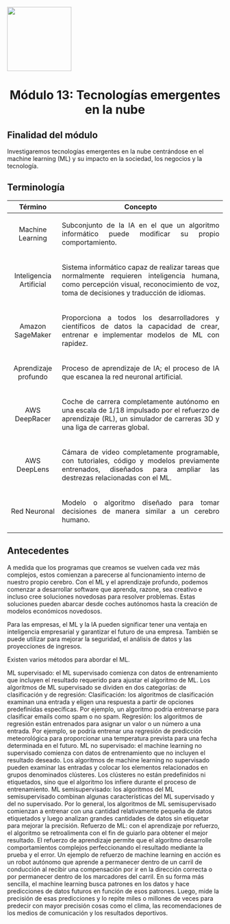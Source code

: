 <p align="left">
  <img src="https://semanadelcannabis.cayetano.edu.pe/assets/img/logo-upch.png" width="150">
  <h1 align="center">Módulo 13: Tecnologías emergentes en la nube</h1>
</p>

## Finalidad del módulo
Investigaremos tecnologías emergentes en la nube centrándose en el machine learning (ML) y su impacto en la sociedad, los negocios y la tecnología.

## Terminología
| Término  | Concepto  |
| :------------: | :------------: |
| Machine Learning  | <p align="justify">Subconjunto de la IA en el que un algoritmo informático puede modificar su propio comportamiento.</p>  |
| Inteligencia Artificial  |  <p align="justify">Sistema informático capaz de realizar tareas que normalmente requieren inteligencia humana, como percepción visual, reconocimiento de voz, toma de decisiones y traducción de idiomas.</p> |
| Amazon SageMaker  |  <p align="justify">Proporciona a todos los desarrolladores y científicos de datos la capacidad de crear, entrenar e implementar modelos de ML con rapidez.</p> |
| Aprendizaje profundo  | <p align="justify">Proceso de aprendizaje de IA; el proceso de IA que escanea la red neuronal artificial.</p>  |
| AWS DeepRacer  |  <p align="justify">Coche de carrera completamente autónomo en una escala de 1/18 impulsado por el refuerzo de aprendizaje (RL), un simulador de carreras 3D y una liga de carreras global.</p> |
| AWS DeepLens  | <p align="justify">Cámara de video completamente programable, con tutoriales, código y modelos previamente entrenados, diseñados para ampliar las destrezas relacionadas con el ML.</p>  |
| Red Neuronal  | <p align="justify">Modelo o algoritmo diseñado para tomar decisiones de manera similar a un cerebro humano.</p>  |

## Antecedentes
A medida que los programas que creamos se vuelven cada vez más complejos, estos comienzan a parecerse al funcionamiento interno de nuestro propio cerebro. Con el ML y el aprendizaje profundo, podemos comenzar a desarrollar software que aprenda, razone, sea creativo e incluso cree soluciones novedosas para resolver problemas. Estas soluciones pueden abarcar desde coches autónomos hasta la creación de modelos económicos novedosos.

Para las empresas, el ML y la IA pueden significar tener una ventaja en inteligencia empresarial y garantizar el futuro de una empresa. También se puede utilizar para mejorar la seguridad, el análisis de datos y las proyecciones de ingresos.

Existen varios métodos para abordar el ML.

ML supervisado: el ML supervisado comienza con datos de entrenamiento que incluyen el resultado requerido para ajustar el algoritmo de ML. Los algoritmos de ML supervisado se dividen en dos categorías: de clasificación y de regresión:
Clasificación: los algoritmos de clasificación examinan una entrada y eligen una respuesta a partir de opciones predefinidas específicas. Por ejemplo, un algoritmo podría entrenarse para clasificar emails como spam o no spam.
Regresión: los algoritmos de regresión están entrenados para asignar un valor o un número a una entrada. Por ejemplo, se podría entrenar una regresión de predicción meteorológica para proporcionar una temperatura prevista para una fecha determinada en el futuro.
ML no supervisado: el machine learning no supervisado comienza con datos de entrenamiento que no incluyen el resultado deseado. Los algoritmos de machine learning no supervisado pueden examinar las entradas y colocar los elementos relacionados en grupos denominados clústeres. Los clústeres no están predefinidos ni etiquetados, sino que el algoritmo los infiere durante el proceso de entrenamiento.
ML semisupervisado: los algoritmos del ML semisupervisado combinan algunas características del ML supervisado y del no supervisado. Por lo general, los algoritmos de ML semisupervisado comienzan a entrenar con una cantidad relativamente pequeña de datos etiquetados y luego analizan grandes cantidades de datos sin etiquetar para mejorar la precisión.
Refuerzo de ML: con el aprendizaje por refuerzo, el algoritmo se retroalimenta con el fin de guiarlo para obtener el mejor resultado. El refuerzo de aprendizaje permite que el algoritmo desarrolle comportamientos complejos perfeccionando el resultado mediante la prueba y el error. Un ejemplo de refuerzo de machine learning en acción es un robot autónomo que aprende a permanecer dentro de un carril de conducción al recibir una compensación por ir en la dirección correcta o por permanecer dentro de los marcadores del carril.
En su forma más sencilla, el machine learning busca patrones en los datos y hace predicciones de datos futuros en función de esos patrones. Luego, mide la precisión de esas predicciones y lo repite miles o millones de veces para predecir con mayor precisión cosas como el clima, las recomendaciones de los medios de comunicación y los resultados deportivos.
